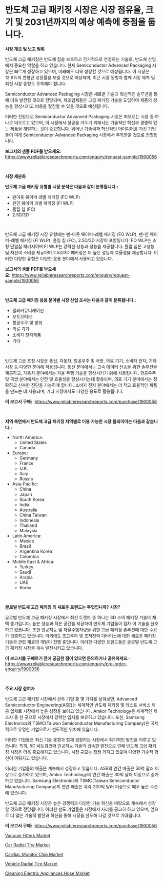 <p><h1>반도체 고급 패키징 시장은 시장 점유율, 크기 및 2031년까지의 예상 예측에 중점을 둡니다.</h1></p><p><strong>시장 개요 및 보고 범위</strong></p>
<p><p>반도체 고급 패키징은 반도체 칩을 보호하고 전기적으로 연결하는 기술로, 반도체 산업에서 중요한 역할을 하고 있습니다. 현재 Semiconductor Advanced Packaging 시장은 빠르게 성장하고 있으며, 미래에도 더욱 성장할 것으로 예상됩니다. 이 시장은 12.9%의 연평균 성장률을 보일 것으로 예상되며, 최근 시장 동향과 함께 시장 예측 및 최신 시장 동향도 주목해야 합니다.</p><p>Semiconductor Advanced Packaging 시장은 새로운 기술과 혁신적인 솔루션을 통해 더욱 발전할 것으로 전망되며, 제조업체들은 고급 패키징 기술을 도입하여 제품의 성능을 향상시키고 비용을 절감할 수 있을 것으로 예상됩니다.</p><p>이러한 전망으로 Semiconductor Advanced Packaging 시장은 떠오르는 시장 중 하나로 떠오르고 있으며, 이 시장에서 성공을 거두기 위해서는 기술적인 혁신과 경쟁력 있는 제품을 개발하는 것이 중요합니다. 뛰어난 기술력과 혁신적인 아이디어를 가진 기업들이 미래 Semiconductor Advanced Packaging 시장에서 주목받을 것으로 전망됩니다.</p></p>
<p><strong>보고서의 샘플 PDF를 받으세요:</strong> <a href="https://www.reliableresearchreports.com/enquiry/request-sample/1900056">https://www.reliableresearchreports.com/enquiry/request-sample/1900056</a></p>
<p>&nbsp;</p>
<p><strong>시장 세분화</strong></p>
<p><strong>반도체 고급 패키징 유형별 시장 분석은 다음과 같이 분류됩니다.:</strong></p>
<p><ul><li>팬아웃 웨이퍼 레벨 패키징 (FO WLP)</li><li>팬인 웨이퍼 레벨 패키징 (FI WLP)</li><li>플립 칩 (FC)</li><li>2.5D/3D</li></ul></p>
<p>&nbsp;</p>
<p><p>반도체 고급 패키징 시장 유형에는 팬-아웃 웨이퍼-레벨 패키징 (FO WLP), 팬-인 웨이퍼-레벨 패키징 (FI WLP), 플립 칩 (FC), 2.5D/3D 시장이 포함됩니다. FO WLP는 소형 단일칩 패키지이며 FI WLP는 강력한 성능과 성능을 제공합니다. 플립 칩은 고성능 및 저전력 소비를 제공하며 2.5D/3D 패키징은 더 높은 성능과 효율성을 제공합니다. 이러한 다양한 유형은 다양한 응용 분야에서 사용되고 있습니다.</p></p>
<p><strong>보고서의 샘플 PDF를 받으세요:</strong>&nbsp;<a href="https://www.reliableresearchreports.com/enquiry/request-sample/1900056">https://www.reliableresearchreports.com/enquiry/request-sample/1900056</a></p>
<p>&nbsp;</p>
<p><strong> 반도체 고급 패키징 응용 분야별 시장 산업 조사는 다음과 같이 분류됩니다.:</strong></p>
<p><ul><li>텔레커뮤니케이션</li><li>오토모티브</li><li>항공우주 및 방위</li><li>의료 기기</li><li>소비자 전자제품</li><li>기타</li></ul></p>
<p>&nbsp;</p>
<p><p>반도체 고급 포장 시장은 통신, 자동차, 항공우주 및 국방, 의료 기기, 소비자 전자, 기타 시장 등 다양한 분야에 적용됩니다. 통신 분야에서는 고속 데이터 전송을 위한 솔루션을 제공하고, 자동차 분야에서는 자율 주행 기술을 향상시키기 위해 사용됩니다. 항공우주 및 국방 분야에서는 안전 및 효율성을 향상시키는데 활용되며, 의료 기기 분야에서는 정확하고 신속한 진단을 가능하게 합니다. 소비자 전자 분야에서는 더 작고 효율적인 제품을 만드는 데 사용되며, 기타 시장에서도 다양한 용도로 활용됩니다.</p></p>
<p><strong>이 보고서 구매:</strong>&nbsp; <a href="https://www.reliableresearchreports.com/purchase/1900056">https://www.reliableresearchreports.com/purchase/1900056</a></p>
<p>&nbsp;</p>
<p><strong>지역 측면에서 반도체 고급 패키징 지역별로 이용 가능한 시장 플레이어는 다음과 같습니다.:</strong></p>
<p><ul>
    <li>
        North America:
        <ul>
            <li>United States</li>
            <li>Canada</li>
        </ul>
    </li>
    <li>
        Europe:
        <ul>
            <li>Germany</li>
            <li>France</li>
            <li>U.K.</li>
            <li>Italy</li>
            <li>Russia</li>
        </ul>
    </li>
    <li>
        Asia-Pacific:
        <ul>
            <li>China</li>
            <li>Japan</li>
            <li>South Korea</li>
            <li>India</li>
            <li>Australia</li>
            <li>China Taiwan</li>
            <li>Indonesia</li>
            <li>Thailand</li>
            <li>Malaysia</li>
        </ul>
    </li>
    <li>
        Latin America:
        <ul>
            <li>Mexico</li>
            <li>Brazil</li>
            <li>Argentina Korea</li>
            <li>Colombia</li>
        </ul>
    </li>
    <li>
        Middle East & Africa:
        <ul>
            <li>Turkey</li>
            <li>Saudi</li>
            <li>Arabia</li>
            <li>UAE</li>
            <li>Korea</li>
        </ul>
    </li>
    </ul></p>
<p>&nbsp;</p>
<p><strong>글로벌 반도체 고급 패키징 의 새로운 트렌드는 무엇입니까? 시장?</strong></p>
<p><p>글로벌 반도체 고급 패키징 시장에서 최신 트렌드 중 하나는 3D 스택 패키징 기술의 채택 증가입니다. 높은 성능과 작은 공간을 제공하여 반도체 기업들이 점차 이 기술을 선호하고 있습니다. 또한 인공지능 및 자율주행차량을 위한 고급 패키징 솔루션에 대한 수요가 급증하고 있습니다. 이외에도 초고주파 및 초저전력 디바이스에 대한 새로운 패키징 기술과 관련 재료의 개발이 진행 중입니다. 이러한 다양한 트렌드들은 글로벌 반도체 고급 패키징 시장을 계속 발전시키고 있습니다.</p></p>
<p><strong>이 보고서를 구매하기 전에 궁금한 점이 있으면 문의하거나 공유하세요.</strong>- <a href="https://www.reliableresearchreports.com/enquiry/pre-order-enquiry/1900056">https://www.reliableresearchreports.com/enquiry/pre-order-enquiry/1900056</a></p>
<p>&nbsp;</p>
<p><strong>주요 시장 참여자</strong></p>
<p><p>반도체 고급 패키징 시장에서 선두 기업 중 몇 가지를 살펴보면, Advanced Semiconductor Engineering(ASE)는 세계적인 반도체 패키징 및 테스트 서비스 제공 업체로 시장에서 높은 성장을 보이고 있습니다. Amkor Technology은 세계적인 제조자 중 한 곳으로 시장에서 강력한 입지를 보유하고 있습니다. 또한, Samsung Electronics와 TSMC(Taiwan Semiconductor Manufacturing Company)은 국제적으로 유명한 기업으로서 선도적인 위치에 있습니다.</p><p>이러한 기업들은 최신 기술 동향과 함께 성장하는 시장에서 획기적인 발전을 이루고 있습니다. 특히, 5G 네트워크와 인공지능 기술의 급속한 발전으로 인해 반도체 고급 패키징 시장은 더욱 중요해지고 있습니다. 시장 규모는 점점 커지고 있으며 다양한 기술적 혁신이 이뤄지고 있습니다.</p><p>이러한 기업들의 매출은 계속해서 성장하고 있습니다. ASE의 연간 매출은 50억 달러 이상으로 증가하고 있으며, Amkor Technology의 연간 매출은 30억 달러 이상으로 증가하고 있습니다. Samsung Electronics와 TSMC(Taiwan Semiconductor Manufacturing Company)의 연간 매출은 각각 200억 달러 이상으로 매우 높은 수준에 있습니다.</p><p>반도체 고급 패키징 시장은 높은 경쟁력과 다양한 기술 혁신을 바탕으로 계속해서 성장할 것으로 전망됩니다. 이러한 선도 기업들은 시장에서 자리를 공고히 하고 있으며, 앞으로 더 많은 기술적 발전과 혁신을 통해 시장을 선도해 나갈 것으로 기대됩니다.</p></p>
<p><strong>이 보고서 구매:</strong>&nbsp;&nbsp;<a href="https://www.reliableresearchreports.com/purchase/1900056">https://www.reliableresearchreports.com/purchase/1900056</a></p>
<p><p><a href="https://issuu.com/reportprime-2/docs/vacuum-filters-market-size-2030.pptx">Vacuum Filters Market</a></p><p><a href="https://view.publitas.com/reportprime-1/global-car-radial-tire-market-by-types-applications-and-major-players-with-regional-growth-rate-analysis-and-development-situation-from-2024-to-2031/">Car Radial Tire Market</a></p><p><a href="https://github.com/gulaimolin/Market-Research-Report-List-3/blob/main/cardiac-monitor-chip-market.md">Cardiac Monitor Chip Market</a></p><p><a href="https://view.publitas.com/reportprime-1/vehicle-radial-tire-market-size-share-trends-analysis-report-by-application-regional-outlook-competitive-strategies-and-segment-forecasts-2024-2031/">Vehicle Radial Tire Market</a></p><p><a href="https://issuu.com/reportprime-2/docs/cleaning-electric-appliances-hose-market-size-2030">Cleaning Electric Appliances Hose Market</a></p></p>
